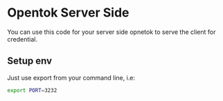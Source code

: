 # Opentok Server Side

You can use this code for your server side opnetok to serve the client for credential.

## Setup env

Just use export from your command line, i.e:

```bash
export PORT=3232
```
